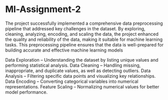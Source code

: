 # Ml-Assignment-2

The project successfully implemented a comprehensive data preprocessing pipeline that addressed key challenges in the dataset. By exploring, cleaning, analyzing, encoding, and 
scaling the data, the project enhanced the quality and reliability of the data, making it suitable for machine learning tasks. This preprocessing pipeline ensures that the data is well-prepared for building accurate and effective machine learning models

Data Exploration – Understanding the dataset by listing unique values and performing statistical analysis.
Data Cleaning – Handling missing, inappropriate, and duplicate values, as well as detecting outliers.
Data Analysis – Filtering specific data points and visualizing key relationships.
Data Encoding – Converting categorical variables into numerical representations.
Feature Scaling – Normalizing numerical values for better model performance.
